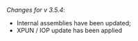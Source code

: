 _Changes for v 3.5.4_:
- Internal assemblies have been updated;
- XPUN / IOP update has been applied
